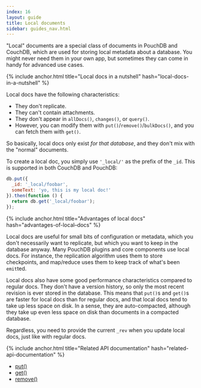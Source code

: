 ```yaml
---
index: 16
layout: guide
title: Local documents
sidebar: guides_nav.html
---
```


"Local" documents are a special class of documents in PouchDB and CouchDB, which are used for storing local metadata about a database. You might never need them in your own app, but sometimes they can come in handy for advanced use cases.

{% include anchor.html title="Local docs in a nutshell" hash="local-docs-in-a-nutshell" %}

Local docs have the following characteristics:

* They don't replicate.
* They can't contain attachments.
* They don't appear in `allDocs()`, `changes()`, or `query()`.
* However, you can modify them with `put()`/`remove()`/`bulkDocs()`, and you can fetch them with `get()`.

So basically, local docs only exist *for that database*, and they don't mix with the "normal" documents.

To create a local doc, you simply use `'_local/'` as the prefix of the `_id`. This is supported in both CouchDB and PouchDB:

```js
db.put({
  _id: '_local/foobar',
  someText: 'yo, this is my local doc!'
}).then(function () {
  return db.get('_local/foobar');
});
```

{% include anchor.html title="Advantages of local docs" hash="advantages-of-local–docs" %}

Local docs are useful for small bits of configuration or metadata, which you don't necessarily want to replicate, but which you want to keep in the database anyway. Many PouchDB plugins and core components use local docs. For instance, the replication algorithm uses them to store checkpoints, and map/reduce uses them to keep track of what's been `emit`ted.

Local docs also have some good performance characteristics compared to regular docs. They don't have a version history, so only the most recent revision is ever stored in the database. This means that `put()`s and `get()`s are faster for local docs than for regular docs, and that local docs tend to take up less space on disk.  In a sense, they are auto-compacted, although they take up even less space on disk than documents in a compacted database.

Regardless, you need to provide the current `_rev` when you update local docs, just like with regular docs.

{% include anchor.html title="Related API documentation" hash="related-api-documentation" %}

* [put()](/api.html#create_document)
* [get()](/api.html#fetch_document)
* [remove()](/api.html#delete_document)
